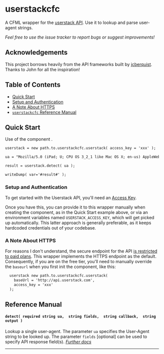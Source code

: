 # userstackcfc

A CFML wrapper for the [userstack API](https://userstack.com/documentation).  Use it to lookup and parse user-agent strings.

*Feel free to use the issue tracker to report bugs or suggest improvements!*

## Acknowledgements

This project borrows heavily from the API frameworks built by [jcberquist](https://github.com/jcberquist). Thanks to John for all the inspiration!

## Table of Contents

- [Quick Start](#quick-start)
- [Setup and Authentication](#setup-and-authentication)
- [A Note About HTTPS](#a-note-about-https)
- [`userstackcfc` Reference Manual](#reference-manual)

## Quick Start

Use of the component .

```cfc
userstack = new path.to.userstackcfc.userstack( access_key = 'xxx' );

ua = "Mozilla/5.0 (iPad; U; CPU OS 3_2_1 like Mac OS X; en-us) AppleWebKit/531.21.10 (KHTML, like Gecko) Mobile/7B405";

result = userstack.detect( ua );

writeDump( var='#result#' );
```

### Setup and Authentication

To get started with the Userstack API, you'll need an [Access Key](https://userstack.com/documentation#access_keys).

Once you have this, you can provide it to this wrapper manually when creating the component, as in the Quick Start example above, or via an environment variables named `USERSTACK_ACCESS_KEY`, which will get picked up automatically. This latter approach is generally preferable, as it keeps hardcoded credentials out of your codebase.

### A Note About HTTPS

For reasons I don't understand, the secure endpoint for the API [is restricted to paid plans](https://userstack.com/documentation#https). This wrapper implements the HTTPS endpoint as the default. Consequently, if you are on the free tier, you'll need to manually override the `baseurl` when you first init the component, like this:

```cfc
  userstack new path.to.userstackcfc.userstack(
    baseUrl = 'http://api.userstack.com',
    access_key = 'xxx'
  );
```

## Reference Manual

#### `detect( required string ua,  string fields,  string callback,  string output )`

Lookup a single user-agent. The parameter `ua` specifies the User-Agent string to be looked up. The parameter `fields` [optional] can be used to specify API response field(s). *[Further docs](https://userstack.com/documentation#single_lookup)*

---
